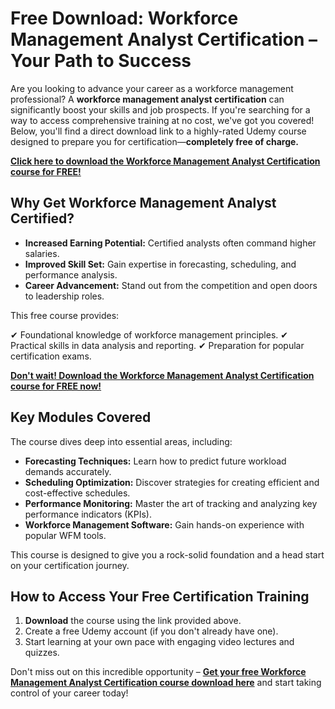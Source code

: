 # Free Download: Workforce Management Analyst Certification – Your Path to Success

Are you looking to advance your career as a workforce management professional? A **workforce management analyst certification** can significantly boost your skills and job prospects. If you're searching for a way to access comprehensive training at no cost, we've got you covered! Below, you'll find a direct download link to a highly-rated Udemy course designed to prepare you for certification—**completely free of charge.**

[**Click here to download the Workforce Management Analyst Certification course for FREE!**](https://udemywork.com/workforce-management-analyst-certification)

## Why Get Workforce Management Analyst Certified?

*   **Increased Earning Potential:** Certified analysts often command higher salaries.
*   **Improved Skill Set:** Gain expertise in forecasting, scheduling, and performance analysis.
*   **Career Advancement:** Stand out from the competition and open doors to leadership roles.

This free course provides:

✔ Foundational knowledge of workforce management principles.
✔ Practical skills in data analysis and reporting.
✔ Preparation for popular certification exams.

[**Don't wait! Download the Workforce Management Analyst Certification course for FREE now!**](https://udemywork.com/workforce-management-analyst-certification)

## Key Modules Covered

The course dives deep into essential areas, including:

*   **Forecasting Techniques:** Learn how to predict future workload demands accurately.
*   **Scheduling Optimization:** Discover strategies for creating efficient and cost-effective schedules.
*   **Performance Monitoring:** Master the art of tracking and analyzing key performance indicators (KPIs).
*   **Workforce Management Software:** Gain hands-on experience with popular WFM tools.

This course is designed to give you a rock-solid foundation and a head start on your certification journey.

## How to Access Your Free Certification Training

1.  **Download** the course using the link provided above.
2.  Create a free Udemy account (if you don't already have one).
3.  Start learning at your own pace with engaging video lectures and quizzes.

Don't miss out on this incredible opportunity – **[Get your free Workforce Management Analyst Certification course download here](https://udemywork.com/workforce-management-analyst-certification)** and start taking control of your career today!

